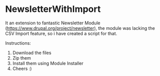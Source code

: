 # NewsletterWithImport
It an extension to fantastic Newsletter Module (https://www.drupal.org/project/newsletter), the module was lacking the CSV Import feature, so i have created a script for that.

Instructions:

1. Download the files
2. Zip them
3. Install them using Module Installer
4. Cheers :)
